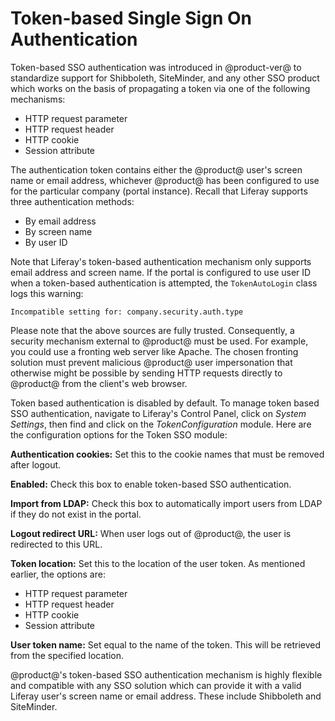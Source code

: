 # Token-based Single Sign On Authentication [](id=token-based-single-sign-on-authentication)

Token-based SSO authentication was introduced in @product-ver@ to standardize
support for Shibboleth, SiteMinder, and any other SSO product which works on
the basis of propagating a token via one of the following mechanisms:

- HTTP request parameter
- HTTP request header
- HTTP cookie
- Session attribute

The authentication token contains either the @product@ user's screen name
or email address, whichever @product@ has been configured to use for the
particular company (portal instance). Recall that Liferay supports three authentication methods:

- By email address
- By screen name
- By user ID

Note that Liferay's token-based authentication mechanism only supports email
address and screen name. If the portal is configured to use user ID when a
token-based authentication is attempted, the `TokenAutoLogin` class logs this
warning:

    Incompatible setting for: company.security.auth.type

Please note that the above sources are fully trusted. Consequently, a security
mechanism external to @product@ must be used. For example, you could use a
fronting web server like Apache. The chosen fronting solution must prevent
malicious @product@ user impersonation that otherwise might be possible by
sending HTTP requests directly to @product@ from the client's web browser.

Token based authentication is disabled by default. To manage token based SSO
authentication, navigate to Liferay's Control Panel, click on *System
Settings*, then find and click on the *TokenConfiguration* module. Here are the
configuration options for the Token SSO module:

**Authentication cookies:** Set this to the cookie names that must be removed
after logout.

**Enabled:** Check this box to enable token-based SSO authentication.

**Import from LDAP:** Check this box to automatically import users from LDAP if
they do not exist in the portal.

**Logout redirect URL:** When user logs out of @product@, the user is
redirected to this URL.

**Token location:** Set this to the location of the user token. As mentioned
earlier, the options are:

- HTTP request parameter
- HTTP request header
- HTTP cookie
- Session attribute

**User token name:** Set equal to the name of the token. This will be retrieved
from the specified location.

@product@'s token-based SSO authentication mechanism is highly flexible
and compatible with any SSO solution which can provide it with a valid Liferay
user's screen name or email address. These include Shibboleth and SiteMinder.
